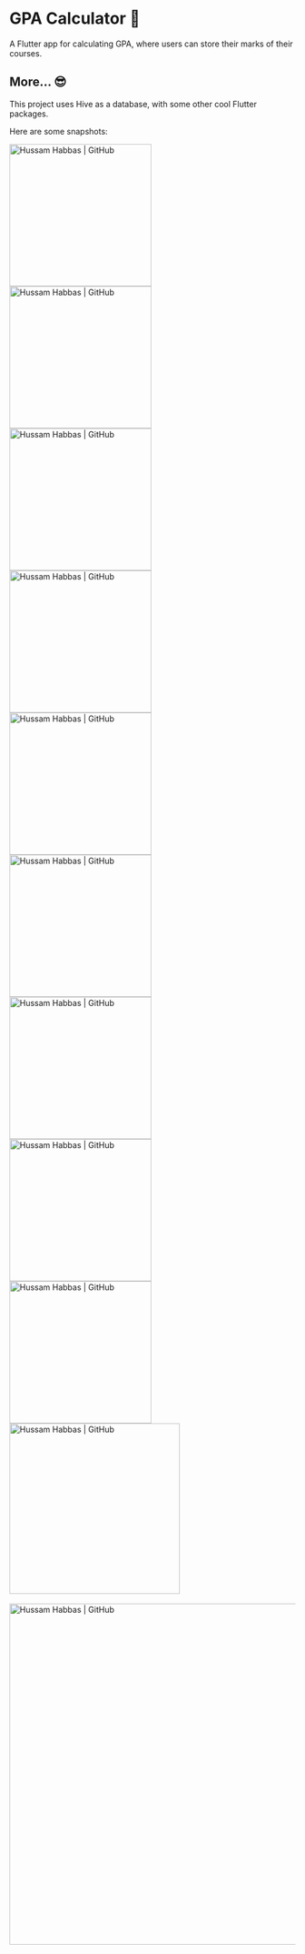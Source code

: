 # GPA Calculator 🧮

A Flutter app for calculating GPA, where users can store their marks of their courses.


## More... 😎

This project uses Hive as a database, with some other cool Flutter packages. 

Here are some snapshots: 

<img align="center" alt="Hussam Habbas | GitHub" width="250px" src="/screenshots/1.png?raw=true alt=media" /> &emsp; <img align="center" alt="Hussam Habbas | GitHub" width="250px" src="/screenshots/2.png?raw=true alt=media" />
<br>
<img align="center" alt="Hussam Habbas | GitHub" width="250px" src="/screenshots/3.png?raw=true alt=media" /> &emsp; <img align="center" alt="Hussam Habbas | GitHub" width="250px" src="/screenshots/4.png?raw=true alt=media" />
<br>
<img align="center" alt="Hussam Habbas | GitHub" width="250px" src="/screenshots/5.png?raw=true alt=media" /> &emsp; <img align="center" alt="Hussam Habbas | GitHub" width="250px" src="/screenshots/6.png?raw=true alt=media" />
<br>
<img align="center" alt="Hussam Habbas | GitHub" width="250px" src="/screenshots/9.png?raw=true alt=media" /> &emsp; <img align="center" alt="Hussam Habbas | GitHub" width="250px" src="/screenshots/8.png?raw=true alt=media" />
<br>
<img align="center" alt="Hussam Habbas | GitHub" width="250px" src="/screenshots/10.png?raw=true alt=media" />
<br>
<img align="center" alt="Hussam Habbas | GitHub" height="300px" src="/screenshots/7.png?raw=true alt=media" />
<br><br>
<img align="center" alt="Hussam Habbas | GitHub" width="600px" src="/screenshots/11.png?raw=true alt=media" />
